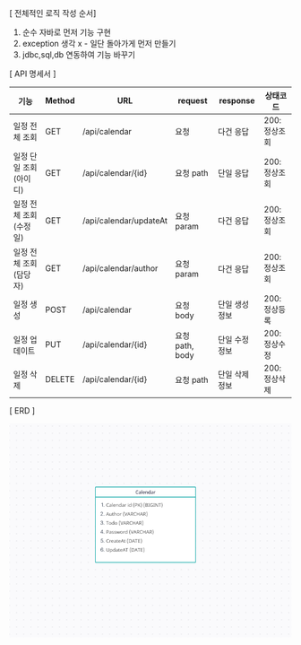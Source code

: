 [ 전체적인 로직 작성 순서]
1. 순수 자바로 먼저 기능 구현
2. exception 생각 x - 일단 돌아가게 먼저 만들기
3. jdbc,sql,db 연동하여 기능 바꾸기

[ API 명세서 ]

| 기능 | Method | URL                    | request | response | 상태코드 |
| --- | --- |------------------------| --- | --- | --- |
| 일정 전체 조회 | GET | /api/calendar          | 요청 | 다건 응답 | 200: 정상조회 |
| 일정 단일 조회 (아이디) | GET | /api/calendar/{id}     | 요청 path | 단일 응답 | 200: 정상조회 |
| 일정 전체 조회 (수정일) | GET | /api/calendar/updateAt | 요청 param | 다건 응답 | 200: 정상조회 |
| 일정 전체 조회 (담당자) | GET | /api/calendar/author   | 요청 param | 다건 응답 | 200: 정상조회 |
| 일정 생성 | POST | /api/calendar          | 요청 body | 단일 생성 정보 | 200: 정상등록 |
| 일정 업데이트 | PUT | /api/calendar/{id}     | 요청 path, body | 단일 수정 정보 | 200: 정상수정 |
| 일정 삭제 | DELETE | /api/calendar/{id}     | 요청 path | 단일 삭제 정보 | 200: 정상삭제 |

[ ERD ]

![img.png](img.png)
